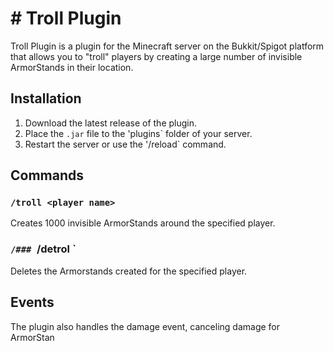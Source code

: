 # # Troll Plugin

Troll Plugin is a plugin for the Minecraft server on the Bukkit/Spigot platform that allows you to "troll" players by creating a large number of invisible ArmorStands in their location.

## Installation

1. Download the latest release of the plugin.
2. Place the `.jar` file to the 'plugins` folder of your server.
3. Restart the server or use the '/reload` command.

## Commands

### `/troll <player name>`

Creates 1000 invisible ArmorStands around the specified player.

### `/### `/detrol <player name>`

Deletes the Armorstands created for the specified player.

## Events

The plugin also handles the damage event, canceling damage for ArmorStan
